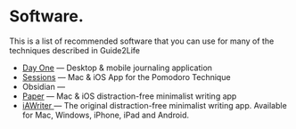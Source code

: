 # Software.

This is a list of recommended software that you can use for many of the techniques described in Guide2Life

- [Day One](https://dayoneapp.com/) — Desktop & mobile journaling application
- [Sessions](https://www.stayinsession.com/) — Mac & iOS App for the Pomodoro Technique
- Obsidian — 
- [Paper](https://papereditor.app/) — Mac & iOS distraction-free minimalist writing app
- [iAWriter ](https://ia.net/writer)— The original distraction-free minimalist writing app. Available for Mac, Windows, iPhone, iPad and Android.
